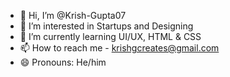 - 👋 Hi, I’m @Krish-Gupta07
- 👀 I’m interested in Startups and Designing
- 🌱 I’m currently learning UI/UX, HTML & CSS
- 📫 How to reach me - krishgcreates@gmail.com
- 😄 Pronouns: He/him


<!---
Krish-Gupta07/Krish-Gupta07 is a ✨ special ✨ repository because its `README.md` (this file) appears on your GitHub profile.
You can click the Preview link to take a look at your changes.
--->
